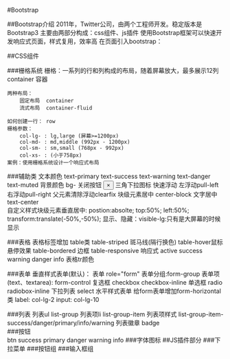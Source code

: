 #Bootstrap

##Bootstrap介绍
    2011年，Twitter公司，由两个工程师开发。稳定版本是Bootstrap3
    主要由两部分构成：css组件、js插件
    使用Bootstrap框架可以快速开发响应式页面，样式复用，效率高
    在页面引入bootstrap：
    <!--响应式，约束缩放-->
    <meta name="viewport" content="width=device-width, initial-scale=1, maximum-scale=1, user-scalable=no">
    <!-- 通知IE采用其支持的最新模式 -->
    <meta http-equiv="X-UA-Compatible" content="IE=edge">
    <!-- 引入bootstrap-->
    <link rel="stylesheet" href="css/bootstrap.min.css">

##CSS组件

###栅格系统
    栅格：一系列的行和列构成的布局，随着屏幕放大，最多展示12列
    container 容器

    两种布局：
        固定布局  container
        流式布局  container-fluid
    
    如何创建一行： row
    栅格参数：
        col-lg- : lg,large (屏幕>=1200px)
        col-md- : md,middle (992px - 1200px)
        col-sm- : sm,small (768px - 992px)
        col-xs- : (小于758px)
    案例：使用栅格系统设计一个响应式布局

###辅助类
    文本颜色 text-primary text-success text-warning text-danger text-muted
    背景颜色  bg-
    关闭按钮  <button class="close"><span>&times;</span></button>
    三角下拉图标 <span class="caret"></span>
    快速浮动  左浮动pull-left 右浮动pull-right 父元素清除浮动clearfix
    块级元素居中 center-block
    文字居中 text-center    
    自定义样式块级元素垂直居中: 
        postion:absolte; top:50%; left:50%;  transform:translate(-50%,-50%);
    显示、隐藏：visible-lg:只有是大屏幕的时候显示

###表格
    表格标签增加 table类 
    table-striped 斑马线(隔行换色) 
    table-hover鼠标悬停效果
    table-bordered 边框
    table-responsive 响应式
    active success warning danger info 表格tr颜色

###表单
    垂直样式表单(默认)：
        表单 role="form"
        表单分组:form-group
        表单项(text、textarea): form-control
        复选框 checkbox checkbox-inline
        单选框 radio radiobox-inline
        下拉列表 select 
    水平样式表单
       给form表单增加form-horizontal类
       label: col-lg-2 
       input: col-lg-10

###列表
    列表ul list-group 
    列表项li list-group-item 
    列表项样式 list-group-item-success/danger/primary/info/warning
    列表徽章 badge  
###按钮   
    btn success primary danger warning info
###字体图标
##JS插件部分
###下拉菜单
###按钮组
###输入框组
